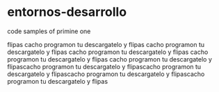 # entornos-desarrollo
code samples of primine one

flipas cacho programon tu descargatelo y flipas cacho programon tu descargatelo y flipas
cacho programon tu descargatelo y flipas
cacho programon tu descargatelo y flipas
cacho programon tu descargatelo y flipascacho programon tu descargatelo y flipascacho programon tu descargatelo y flipascacho programon tu descargatelo y flipascacho programon tu descargatelo y flipas
